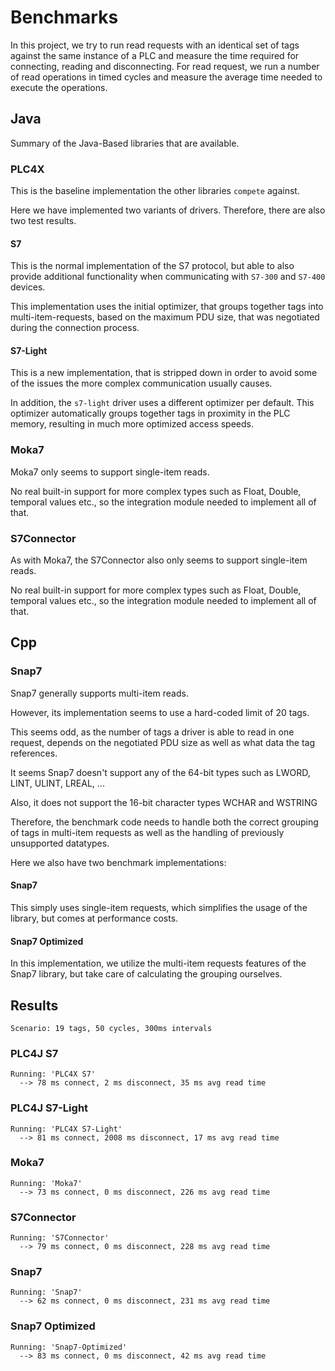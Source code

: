 
# Benchmarks

In this project, we try to run read requests with an identical set of tags against the same instance of a PLC and measure the time required for connecting, reading and disconnecting. 
For read request, we run a number of read operations in timed cycles and measure the average time needed to execute the operations.

## Java

Summary of the Java-Based libraries that are available.

### PLC4X

This is the baseline implementation the other libraries `compete` against.

Here we have implemented two variants of drivers. 
Therefore, there are also two test results.

#### S7

This is the normal implementation of the S7 protocol, but able to also provide additional functionality when communicating with `S7-300` and `S7-400` devices.

This implementation uses the initial optimizer, that groups together tags into multi-item-requests, based on the maximum PDU size, that was negotiated during the connection process.

#### S7-Light

This is a new implementation, that is stripped down in order to avoid some of the issues the more complex communication usually causes.

In addition, the `s7-light` driver uses a different optimizer per default.
This optimizer automatically groups together tags in proximity in the PLC memory, resulting in much more optimized access speeds.

### Moka7

Moka7 only seems to support single-item reads.

No real built-in support for more complex types such as Float, Double, temporal values etc., so the integration module needed to implement all of that.

### S7Connector

As with Moka7, the S7Connector also only seems to support single-item reads.

No real built-in support for more complex types such as Float, Double, temporal values etc., so the integration module needed to implement all of that.

## Cpp

### Snap7

Snap7 generally supports multi-item reads.

However, its implementation seems to use a hard-coded limit of 20 tags.

This seems odd, as the number of tags a driver is able to read in one request, depends on the negotiated PDU size as well as what data the tag references.

It seems Snap7 doesn't support any of the 64-bit types such as LWORD, LINT, ULINT, LREAL, ...

Also, it does not support the 16-bit character types WCHAR and WSTRING

Therefore, the benchmark code needs to handle both the correct grouping of tags in multi-item requests as well as the handling of previously unsupported datatypes.

Here we also have two benchmark implementations:

#### Snap7

This simply uses single-item requests, which simplifies the usage of the library, but comes at performance costs.

#### Snap7 Optimized

In this implementation, we utilize the multi-item requests features of the Snap7 library, but take care of calculating the grouping ourselves.

## Results

````
Scenario: 19 tags, 50 cycles, 300ms intervals
````

<canvas id="readTimesChart" width="600" height="300"></canvas>
<script src="https://cdn.jsdelivr.net/npm/chart.js"></script>
<script>
  const ctx = document.getElementById('readTimesChart').getContext('2d');
  new Chart(ctx, {
    type: 'bar',
    data: {
      labels: [
        'PLC4X S7',
        'PLC4X S7-Light',
        'Moka7',
        'S7Connector',
        'Snap7',
        'Snap7-Optimized'
      ],
      datasets: [{
        label: 'Avg Read Time (ms)',
        data: [35, 17, 226, 228, 231, 42],
        backgroundColor: 'rgba(54, 162, 235, 0.6)',
        borderColor: 'rgba(54, 162, 235, 1)',
        borderWidth: 1
      }]
    },
    options: {
      scales: {
        y: {
          beginAtZero: true,
          title: {
            display: true,
            text: 'Milliseconds'
          }
        }
      },
      plugins: {
        title: {
          display: true,
          text: 'Average Read Request Time per Driver'
        }
      }
    }
  });
</script>

### PLC4J S7

````
Running: 'PLC4X S7'
  --> 78 ms connect, 2 ms disconnect, 35 ms avg read time
````

### PLC4J S7-Light

````
Running: 'PLC4X S7-Light'
  --> 81 ms connect, 2008 ms disconnect, 17 ms avg read time
````

### Moka7

````
Running: 'Moka7'
  --> 73 ms connect, 0 ms disconnect, 226 ms avg read time
````

### S7Connector

````
Running: 'S7Connector'
  --> 79 ms connect, 0 ms disconnect, 228 ms avg read time
````

### Snap7

````
Running: 'Snap7'
  --> 62 ms connect, 0 ms disconnect, 231 ms avg read time
````

### Snap7 Optimized

````
Running: 'Snap7-Optimized'
  --> 83 ms connect, 0 ms disconnect, 42 ms avg read time
````

